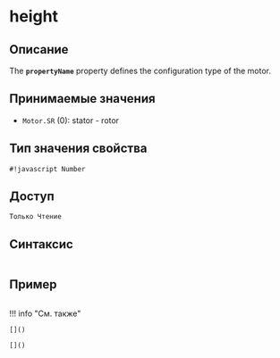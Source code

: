 # height

## Описание
The <b>`propertyName`</b> property defines the configuration type of the motor.

## Принимаемые значения
- `Motor.SR` (0): stator - rotor

## Тип значения свойства
`#!javascript Number`

## Доступ
`Только Чтение`

## Синтаксис
``` javascript

```
## Пример
``` javascript linenums="1"
```
!!! info "См. также"

    []()
	
	[]()
